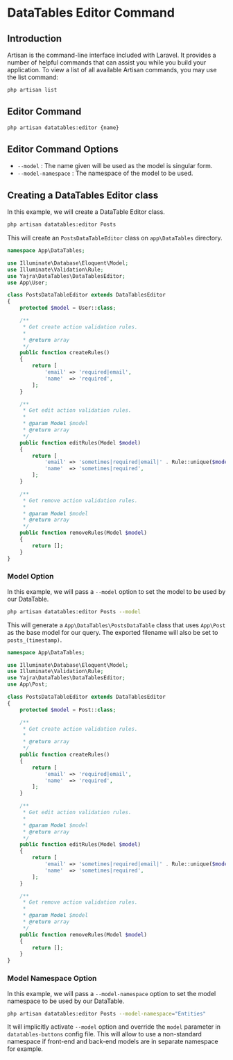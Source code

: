 # DataTables Editor Command

## Introduction

Artisan is the command-line interface included with Laravel.
It provides a number of helpful commands that can assist you while you build your application.
To view a list of all available Artisan commands, you may use the list command:

```bash
php artisan list
```

<a name="editor-command"></a>
## Editor Command

```bash
php artisan datatables:editor {name}
```

<a name="editor-command-options"></a>
## Editor Command Options

- `--model` : The name given will be used as the model is singular form.
- `--model-namespace` : The namespace of the model to be used.

<a name="editor-command-example"></a>
## Creating a DataTables Editor class

In this example, we will create a DataTable Editor class.

```bash
php artisan datatables:editor Posts
```

This will create an `PostsDataTableEditor` class on `app\DataTables` directory.

```php
namespace App\DataTables;

use Illuminate\Database\Eloquent\Model;
use Illuminate\Validation\Rule;
use Yajra\DataTables\DataTablesEditor;
use App\User;

class PostsDataTableEditor extends DataTablesEditor
{
    protected $model = User::class;

    /**
     * Get create action validation rules.
     *
     * @return array
     */
    public function createRules()
    {
        return [
            'email' => 'required|email',
            'name'  => 'required',
        ];
    }

    /**
     * Get edit action validation rules.
     *
     * @param Model $model
     * @return array
     */
    public function editRules(Model $model)
    {
        return [
            'email' => 'sometimes|required|email|' . Rule::unique($model->getTable())->ignore($model->getKey()),
            'name'  => 'sometimes|required',
        ];
    }

    /**
     * Get remove action validation rules.
     *
     * @param Model $model
     * @return array
     */
    public function removeRules(Model $model)
    {
        return [];
    }
}
```

<a name="editor-command-model-option"></a>
### Model Option

In this example, we will pass a `--model` option to set the model to be used by our DataTable.

```bash
php artisan datatables:editor Posts --model
```

This will generate a `App\DataTables\PostsDataTable` class that uses `App\Post` as the base model for our query.
The exported filename will also be set to `posts_(timestamp)`.

```php
namespace App\DataTables;

use Illuminate\Database\Eloquent\Model;
use Illuminate\Validation\Rule;
use Yajra\DataTables\DataTablesEditor;
use App\Post;

class PostsDataTableEditor extends DataTablesEditor
{
    protected $model = Post::class;

    /**
     * Get create action validation rules.
     *
     * @return array
     */
    public function createRules()
    {
        return [
            'email' => 'required|email',
            'name'  => 'required',
        ];
    }

    /**
     * Get edit action validation rules.
     *
     * @param Model $model
     * @return array
     */
    public function editRules(Model $model)
    {
        return [
            'email' => 'sometimes|required|email|' . Rule::unique($model->getTable())->ignore($model->getKey()),
            'name'  => 'sometimes|required',
        ];
    }

    /**
     * Get remove action validation rules.
     *
     * @param Model $model
     * @return array
     */
    public function removeRules(Model $model)
    {
        return [];
    }
}
```

<a name="editor-command-model-namespace-option"></a>
### Model Namespace Option

In this example, we will pass a `--model-namespace` option to set the model namespace to be used by our DataTable.

```bash
php artisan datatables:editor Posts --model-namespace="Entities"
```

It will implicitly activate `--model` option and override the `model` parameter in `datatables-buttons` config file.
This will allow to use a non-standard namespace if front-end and back-end models are in separate namespace for example.
